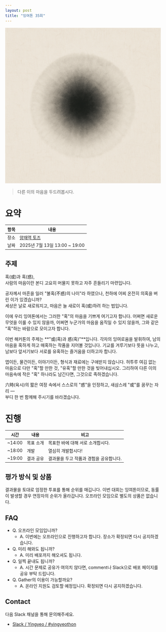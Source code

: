 ```yaml
---
layout: post
title: "잉여톤 35회"
---
```


![혹/惑이라는 주제와 고요히 마음을 두드리는 느낌](/images/35/title.png)

> 다른 이의 마음을 두드려봅시다.

# 요약

| 항목 | 내용                             |
| ---- | -------------------------------- |
| 장소 | [양재역 토즈](https://map.naver.com/p/entry/place/1853539067?placePath=%2Fhome) |
| 날짜 | 2025년 7월 13일 13:00 ~ 19:00 |

## 주제

혹(或)과 혹(惑),  
사람의 마음이란 본디 고요히 머물지 못하고 자주 흔들리기 마련입니다.

공자께서 마흔을 일러 "불혹(不惑)의 나이"라 하였으나, 천하에 어찌 온전히 의혹을 버린 이가 있겠습니까?  
세상은 날로 새로워지고, 마음은 늘 새로이 혹(或)하려 하는 법입니다.

이에 우리 잉여톤에서는 그러한 "혹"의 마음을 기쁘게 여기고자 합니다. 어쩌면 새로운 무엇을 이룰 수 있지 않을까, 어쩌면 누군가의 마음을 움직일 수 있지 않을까, 그와 같은 "혹"하는 바람으로 모이고자 합니다.

이번 해커톤의 주제는 **"或(혹)과 惑(혹)"**입니다. 각자의 잉여로움을 발휘하여, 남의 마음을 혹하게 하고 매혹하는 작품을 지어볼 것입니다. 기교를 겨루기보다 뜻을 나누고, 남보다 앞서기보다 서로를 유혹하는 즐거움을 더하고자 합니다.

앱이든, 물건이든, 이야기이든, 형식과 재료에는 구애받지 않습니다. 허투루 여김 없는 마음으로 다만 "혹"할 만한 것, "유혹"할 만한 것을 빚어내십시오. 그리하여 다른 이의 마음속에 작은 "혹" 하나라도 남긴다면, 그것으로 족하겠습니다.

六時(육시)의 짧은 여정 속에서 스스로의 "惑"을 인정하고, 새삼스레 "或"를 꿈꾸는 자리 —  
부디 한 번 함께해 주시기를 바라겠습니다.

# 진행

| 시간   | 내용      | 비고                                    |
| ------ | --------- | --------------------------------------- |
| ~14:00 | 목표 소개 | 목표한 바에 대해 서로 소개합시다.       |
| ~18:00 | 개발      | 열심히 개발합시다!                      |
| ~19:00 | 결과 공유 | 결과물을 두고 작품과 경험을 공유합니다. |

## 평가 방식 및 상품

결과물을 토대로 엄정한 투표를 통해 순위를 매깁니다. 이번 대회는 잉여톤이므로, 동률이 발생할 경우 연장자의 순위가 올라갑니다. 오프라인 모임으로 별도의 상품은 없습니다.

## FAQ

- Q. 오프라인 모임입니까?
  - A. 이번에는 오프라인으로 진행하고자 합니다. 장소가 확정되면 다시 공지하겠습니다.
- Q. 미리 해와도 됩니까?
  - A. 미리 배포까지 해오셔도 됩니다.
- Q. 일찍 끝내도 됩니까?
  - A. 시간 문제로 공유가 여의치 않다면, comment나 Slack으로 배포 페이지를 공유 부탁 드립니다.
- Q. Gather의 이용이 가능할까요?
  - A. 온라인 지원도 검토할 예정입니다. 확정되면 다시 공지하겠습니다.

## Contact

다음 Slack 채널을 통해 문의해주세요.

- [Slack / Yingyeo / #yingyeothon](https://yingyeo.slack.com/archives/CKVC3819C)
